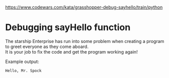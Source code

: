 https://www.codewars.com/kata/grasshopper-debug-sayhello/train/python

# Debugging sayHello function
The starship Enterprise has run into some problem when creating a program to greet everyone as they come aboard.  
It is your job to fix the code and get the program working again!

Example output:
```
Hello, Mr. Spock
```
